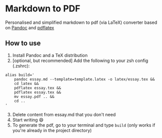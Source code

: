 # Markdown to PDF

Personalised and simplified markdown to pdf (via LaTeX) converter based on [Pandoc](https://pandoc.org) and [pdflatex](https://www.latex-project.org)

## How to use

1. Install Pandoc and a TeX distribution
2. [optional, but recommended] Add the following to your zsh config (.zshrc):
```
alias build='
	pandoc essay.md --template=template.latex -o latex/essay.tex && 
	cd latex && 
	pdflatex essay.tex && 
	pdflatex essay.tex &&
	mv essay.pdf .. &&
	cd ..
'
```
3. Delete content from essay.md that you don't need
4. Start writing :smile:
5. To generate the pdf, go to your terminal and type `build` (only works if you're already in the project directory)
